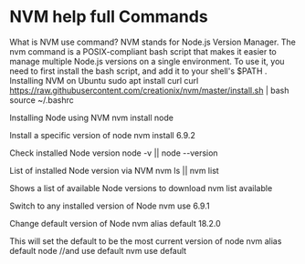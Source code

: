 
# NVM help full Commands

What is NVM use command?
NVM stands for Node.js Version Manager. The nvm command is a POSIX-compliant bash script that makes it easier to manage multiple Node.js versions on a single environment. To use it, you need to first install the bash script, and add it to your shell's $PATH .
Installing NVM on Ubuntu
sudo apt install curl 
curl https://raw.githubusercontent.com/creationix/nvm/master/install.sh | bash
source ~/.bashrc

Installing Node using NVM
nvm install node

Install a specific version of node
nvm install 6.9.2

Check installed Node version
node -v || node --version

List of installed Node version via NVM
nvm ls || nvm list

Shows a list of available Node versions to download
nvm list available

Switch to any installed version of Node
nvm use 6.9.1

Change default version of Node
nvm alias default 18.2.0

This will set the default to be the most current version of node
nvm alias default node
//and use default
nvm use default


        